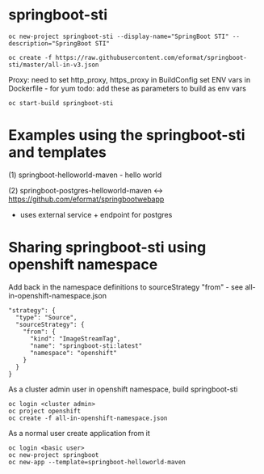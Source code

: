 # springboot-sti

    oc new-project springboot-sti --display-name="SpringBoot STI" --description="SpringBoot STI"

    oc create -f https://raw.githubusercontent.com/eformat/springboot-sti/master/all-in-v3.json

Proxy: need to set
http_proxy, https_proxy in BuildConfig
set ENV vars in Dockerfile - for yum
todo: add these as parameters to build as env vars

    oc start-build springboot-sti


# Examples using the springboot-sti and templates

(1)  springboot-helloworld-maven - hello world

(2)  springboot-postgres-helloworld-maven <-> https://github.com/eformat/springbootwebapp
- uses external service + endpoint for postgres


# Sharing springboot-sti using openshift namespace 

Add back in the namespace definitions to sourceStrategy "from" - see all-in-openshift-namespace.json

    "strategy": {
      "type": "Source",
      "sourceStrategy": {
        "from": {
          "kind": "ImageStreamTag",
          "name": "springboot-sti:latest"
          "namespace": "openshift"
        }
      }
    }

As a cluster admin user in openshift namespace, build springboot-sti

    oc login <cluster admin>
    oc project openshift
    oc create -f all-in-openshift-namespace.json

As a normal user create application from it

    oc login <basic user>
    oc new-project springboot
    oc new-app --template=springboot-helloworld-maven
